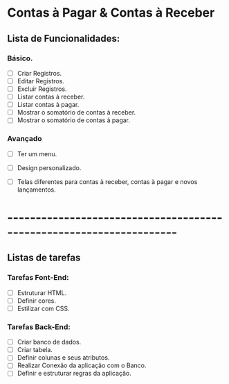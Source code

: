 # Contas à Pagar & Contas à Receber

## Lista de Funcionalidades:

### Básico.
- [ ] Criar Registros.
- [ ] Editar Registros.
- [ ] Excluir Registros.
- [ ] Listar contas à receber.
- [ ] Listar contas à pagar.
- [ ] Mostrar o somatório de contas à receber.
- [ ] Mostrar o somatório de contas à pagar.

### Avançado
- [ ] Ter um menu.
- [ ] Design personalizado.
- [ ] Telas diferentes para contas à receber, contas à pagar e novos lançamentos.


# --------------------------------------------------------------------

## Listas de tarefas

### Tarefas Font-End:
- [ ]  Estruturar HTML.
- [ ]  Definir cores.
- [ ]  Estilizar com CSS.

### Tarefas Back-End:
- [ ]  Criar banco de dados.
- [ ]  Criar tabela.
- [ ]  Definir colunas e seus atributos.
- [ ]  Realizar Conexão da aplicação com o Banco.
- [ ]  Definir e estruturar regras da aplicação.
